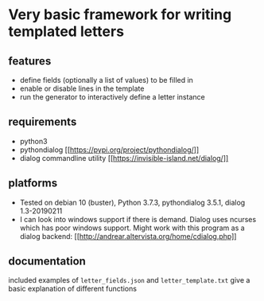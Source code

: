 # Very basic framework for writing templated letters
## features
* define fields (optionally a list of values) to be filled in
* enable or disable lines in the template
* run the generator to interactively define a letter instance

## requirements
* python3
* pythondialog [[https://pypi.org/project/pythondialog/]]
* dialog commandline utility [[https://invisible-island.net/dialog/]] 

## platforms 
- Tested on debian 10 (buster), Python 3.7.3, pythondialog 3.5.1, dialog 1.3-20190211
- I can look into windows support if there is demand. Dialog uses ncurses which has poor windows support. Might work with this program as a dialog backend: [[http://andrear.altervista.org/home/cdialog.php]]

## documentation
included examples of `letter_fields.json` and `letter_template.txt` give a basic explanation of different functions
